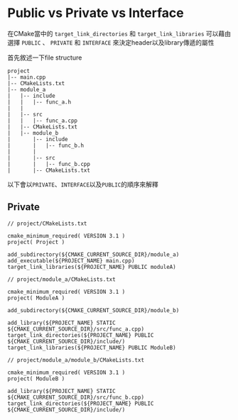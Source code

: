 # Public vs Private vs Interface 
在CMake當中的 `target_link_directories` 和 `target_link_libraries` 可以藉由選擇 `PUBLIC` 、 `PRIVATE` 和 `INTERFACE` 來決定header以及library傳遞的屬性

首先敘述一下file structure

```
project
|-- main.cpp
|-- CMakeLists.txt
|-- module_a
|   |-- include 
|   |   |-- func_a.h
|   |
|   |-- src
|   |   |-- func_a.cpp
|   |-- CMakeLists.txt
|   |-- module_b
|       |-- include 
|       |   |-- func_b.h
|       |
|       |-- src
|       |   |-- func_b.cpp
|       |-- CMakeLists.txt
```

以下會以`PRIVATE`、`INTERFACE`以及`PUBLIC`的順序來解釋

## Private 
```
// project/CMakeLists.txt

cmake_minimum_required( VERSION 3.1 )
project( Project )

add_subdirectory(${CMAKE_CURRENT_SOURCE_DIR}/module_a)
add_executable(${PROJECT_NAME} main.cpp)
target_link_libraries(${PROJECT_NAME} PUBLIC moduleA)

```

```
// project/module_a/CMakeLists.txt

cmake_minimum_required( VERSION 3.1 )
project( ModuleA )

add_subdirectory(${CMAKE_CURRENT_SOURCE_DIR}/module_b)

add_library(${PROJECT_NAME} STATIC ${CMAKE_CURRENT_SOURCE_DIR}/src/func_a.cpp)
target_link_directories(${PROJECT_NAME} PUBLIC ${CMAKE_CURRENT_SOURCE_DIR}/include/)
target_link_libraries(${PROJECT_NAME} PUBLIC ModuleB)

```

```
// project/module_a/module_b/CMakeLists.txt

cmake_minimum_required( VERSION 3.1 )
project( ModuleB )

add_library(${PROJECT_NAME} STATIC ${CMAKE_CURRENT_SOURCE_DIR}/src/func_b.cpp)
target_link_directories(${PROJECT_NAME} PUBLIC ${CMAKE_CURRENT_SOURCE_DIR}/include/)

```